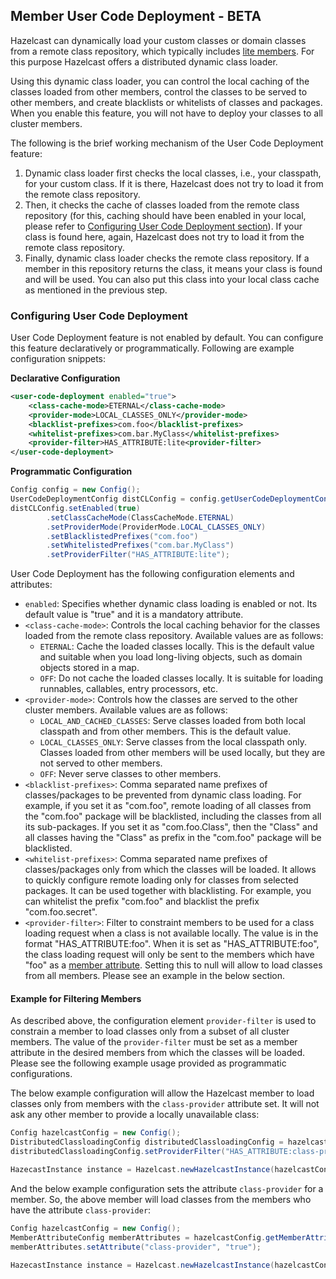 
## Member User Code Deployment - BETA

Hazelcast can dynamically load your custom classes or domain classes from a remote class repository, which typically includes [lite members](#enabling-lite-members). For this purpose Hazelcast offers a distributed  dynamic class loader.

Using this dynamic class loader, you can control the local caching of the classes loaded from other members, 
control the classes to be served to other members, and create blacklists or whitelists of classes and packages. When you enable this feature, you will not have to deploy your classes to all cluster members.

The following is the brief working mechanism of the User Code Deployment feature:

1. Dynamic class loader first checks the local classes, i.e., your classpath, for your custom class. If it is there, Hazelcast does not try to load it from the remote class repository.
2. Then, it checks the cache of classes loaded from the remote class repository (for this, caching should have been enabled in your local, please refer to [Configuring User Code Deployment section](#configuring-used-code-deployment)). If your class is found here, again, Hazelcast does not try to load it from the remote class repository.
3. Finally, dynamic class loader checks the remote class repository. If a member in this repository returns the class, it means your class is found and will be used. You can also put this class into your local class cache as mentioned in the previous step.


### Configuring User Code Deployment

User Code Deployment feature is not enabled by default. You can configure this feature declaratively or programmatically. Following are example configuration snippets:

**Declarative Configuration**

```xml
<user-code-deployment enabled="true">
	<class-cache-mode>ETERNAL</class-cache-mode>
	<provider-mode>LOCAL_CLASSES_ONLY</provider-mode>
	<blacklist-prefixes>com.foo</blacklist-prefixes>
	<whitelist-prefixes>com.bar.MyClass</whitelist-prefixes>
	<provider-filter>HAS_ATTRIBUTE:lite<provider-filter>
</user-code-deployment>
```

**Programmatic Configuration**

```java
Config config = new Config();
UserCodeDeploymentConfig distCLConfig = config.getUserCodeDeploymentConfig();
distCLConfig.setEnabled(true)
        .setClassCacheMode(ClassCacheMode.ETERNAL)
        .setProviderMode(ProviderMode.LOCAL_CLASSES_ONLY)
        .setBlacklistedPrefixes("com.foo")
        .setWhitelistedPrefixes("com.bar.MyClass")
        .setProviderFilter("HAS_ATTRIBUTE:lite");
```

User Code Deployment has the following configuration elements and attributes:

- `enabled`: Specifies whether dynamic class loading is enabled or not. Its default value is "true" and it is a mandatory attribute.
- `<class-cache-mode>`: Controls the local caching behavior for the classes loaded from the remote class repository. Available values are as follows:
  - `ETERNAL`: Cache the loaded classes locally. This is the default value and suitable when you load long-living objects, such as domain objects stored in a map.
  - `OFF`: Do not cache the loaded classes locally. It is suitable for loading runnables, callables, entry processors, etc.
- `<provider-mode>`: Controls how the classes are served to the other cluster members. Available values are as follows:
  - `LOCAL_AND_CACHED_CLASSES`: Serve classes loaded from both local classpath and from other members. This is the default value.
  - `LOCAL_CLASSES_ONLY`: Serve classes from the local classpath only. Classes loaded from other members will be used locally, but they are not served to other members.
  - `OFF`: Never serve classes to other members.
- `<blacklist-prefixes>`: Comma separated name prefixes of classes/packages to be prevented from dynamic class loading. For example, if you set it as "com.foo", remote loading of all classes from the "com.foo" package will be blacklisted, including the classes from all its sub-packages. If you set it as "com.foo.Class", then the "Class" and all classes having the "Class" as prefix in the "com.foo" package will be blacklisted.
- `<whitelist-prefixes>`: Comma separated name prefixes of classes/packages only from which the classes will be loaded. It allows to quickly configure remote loading only for classes from selected packages. It can be used together with blacklisting. For example, you can whitelist the prefix "com.foo" and blacklist the prefix "com.foo.secret".
- `<provider-filter>`: Filter to constraint members to be used for a class loading request when a class is not available locally. The value is in the format "HAS_ATTRIBUTE:foo". When it is set as "HAS_ATTRIBUTE:foo", the class loading request will only be sent to the members which have "foo" as a [member attribute](#defining-member-attributes). Setting this to null will allow to load classes from all members. Please see an example in the below section.

#### Example for Filtering Members

As described above, the configuration element `provider-filter` is used to constrain a member to load classes only from a subset of all cluster members. The value of the `provider-filter` must be set as a member attribute in the desired members from which the classes will be loaded. Please see the following example usage provided as programmatic configurations.

The below example configuration will allow the Hazelcast member to load classes only from members with the `class-provider` attribute set. It will not ask any other member to provide a locally unavailable class:

```java
Config hazelcastConfig = new Config();
DistributedClassloadingConfig distributedClassloadingConfig = hazelcastConfig.getDistributedClassloadingConfig();
distributedClassloadingConfig.setProviderFilter("HAS_ATTRIBUTE:class-provider");

HazecastInstance instance = Hazelcast.newHazelcastInstance(hazelcastConfig);
```

And the below example configuration sets the attribute `class-provider` for a member. So, the above member will load classes from the members who have the attribute `class-provider`:

```java
Config hazelcastConfig = new Config();
MemberAttributeConfig memberAttributes = hazelcastConfig.getMemberAttributeConfig();
memberAttributes.setAttribute("class-provider", "true");

HazecastInstance instance = Hazelcast.newHazelcastInstance(hazelcastConfig);
```






